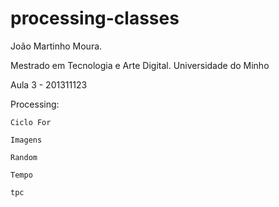 # processing-classes

  João Martinho Moura.

  Mestrado em Tecnologia e Arte Digital. Universidade do Minho
  
  Aula 3 - 201311123

  Processing:

    Ciclo For

    Imagens

    Random

    Tempo

    tpc

